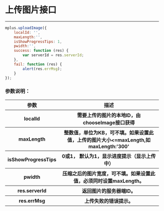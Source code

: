 # 上传图片接口

---

```JavaScript
mplus.uploadImage({
    localId: '', 
    maxLength:'',
    isShowProgressTips: 1, 
    pwidth:'',
    success: function (res) {
        var serverId = res.serverId; 
    },
	fail: function (res) {
        alert(res.errMsg);
    }
});
```

### 参数说明：

<table>
  <tr>
    <th>参数</th>
    <th>描述</th>
  </tr>
  <tr>
    <th>localId</th>
    <th>需要上传的图片的本地ID，由chooseImage接口获得</th>
  </tr>
  <tr>
    <th>maxLength</th>
    <th>整数值，单位为KB，可不填。如果设置此值，上传的图片大小<=maxLength,如maxLength:'300'</th>
  </tr>
  <tr>
    <th>isShowProgressTips</th>
    <th>0或1， 默认为1，显示进度提示（显示上传中）</th>
  </tr>
  <tr>
    <th>pwidth</th>
    <th>压缩之后的图片宽度，可不填。如果设置此值，必须同时设置maxLength。</th>
  </tr>
  <tr>
    <th>res.serverId</th>
    <th>返回图片的服务器端ID。</th>
  </tr>
  <tr>
    <th>res.errMsg</th>
    <th>上传失败的错误提示。</th>
  </tr>
</table>